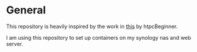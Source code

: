 # General
This repository is heavily inspired by the work in [this](https://github.com/htpcBeginner/docker-traefik) by htpcBeginner.

I am using this repository to set up containers on my synology nas and web server.
